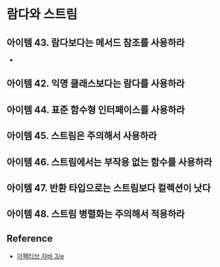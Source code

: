 # 람다와 스트림

## 아이템 43. 람다보다는 메서드 참조를 사용하라

* 

## 아이템 42. 익명 클래스보다는 람다를 사용하라

## 아이템 44. 표준 함수형 인터페이스를 사용하라

## 아이템 45. 스트림은 주의해서 사용하라

## 아이템 46. 스트림에서는 부작용 없는 함수를 사용하라

## 아이템 47. 반환 타입으로는 스트림보다 컬렉션이 낫다

## 아이템 48. 스트림 병렬화는 주의해서 적용하라

## Reference

* [이펙티브 자바 3/e](http://www.kyobobook.co.kr/product/detailViewKor.laf?ejkGb=KOR&mallGb=KOR&barcode=9788966262281&orderClick=LEA&Kc=)